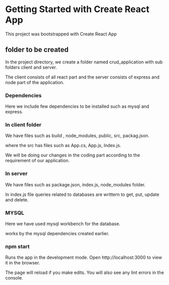 # Getting Started with Create React App

This project was bootstrapped with Create React App


## folder to be created

In the project directory, we create a folder named crud_application with sub folders client and server.

The client consists of all react part and the server consists of express and node part of the application.


### Dependencies 

Here we include few dependencies to be installed such as mysql and express. 


### In client folder

We have files such as build , node_modules, public, src, packag.json.

where the src has files such as App.cs, App.js, Index.js.

We will be doing our changes in the coding part according to the requirement of our application.  


### In server 

We have files such as package.json, index.js, node_modules folder.

In index.js file queries related to databases are writtern to get, put, update and delete.


### MYSQL

Here we have used mysql workbench for the database. 

works by the mysql dependencies created earlier.


### npm start

Runs the app in the development mode.
Open http://localhost:3000 to view it in the browser.

The page will reload if you make edits.
You will also see any lint errors in the console.
